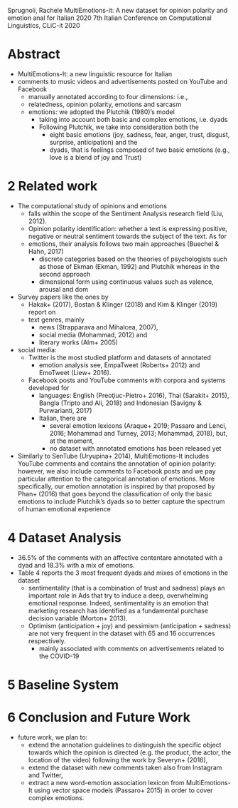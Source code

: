 Sprugnoli, Rachele
MultiEmotions-it: A new dataset for opinion polarity and emotion anal for Italian
2020 7th Italian Conference on Computational Linguistics, CLiC-it 2020

# Abstract

* MultiEmotions-It: a new linguistic resource for Italian
* comments to music videos and advertisements posted on YouTube and Facebook
  * manually annotated according to four dimensions: i.e.,
  * relatedness, opinion polarity, emotions and sarcasm
  * emotions: we adopted the Plutchik (1980)’s model
    * taking into account both basic and complex emotions, i.e. dyads
    * Following Plutchik, we take into consideration both the
      * eight basic emotions (joy, sadness, fear, anger, trust, disgust,
        surprise, anticipation) and the
      * dyads, that is feelings composed of two basic emotions
        (e.g., love is a blend of joy and Trust)

# 2 Related work

* The computational study of opinions and emotions
  * falls within the scope of the Sentiment Analysis research field (Liu, 2012).
  * Opinion polarity identification: whether a text is expressing positive,
    negative or neutral sentiment towards the subject of the text. As for
  * emotions, their analysis follows two main approaches (Buechel & Hahn, 2017)
    * discrete categories based on the theories of psychologists such as those
      of Ekman (Ekman, 1992) and Plutchik whereas in the second approach
    * dimensional form using continuous values such as valence, arousal and dom
* Survey papers like the ones by
  * Hakak+ (2017), Bostan & Klinger (2018) and Kim & Klinger (2019) report on
  * text genres, mainly
    * news (Strapparava and Mihalcea, 2007),
    * social media (Mohammad, 2012) and
    * literary works (Alm+ 2005)
* social media:
  * Twitter is the most studied platform and datasets of annotated
    * emotion analysis see, EmpaTweet (Roberts+ 2012) and EmoTweet (Liew+ 2016).
  * Facebook posts and YouTube comments with corpora and systems developed for
    * languages: English (Preoţiuc-Pietro+ 2016), Thai (Sarakit+ 2015),
      Bangla (Tripto and Ali, 2018) and Indonesian (Savigny & Purwarianti, 2017)
    * Italian, there are
      * several emotion lexicons (Araque+ 2019; Passaro and Lenci, 2016;
        Mohammad and Turney, 2013; Mohammad, 2018), but, at the moment,
      * no dataset with annotated emotions has been released yet
* Similarly to SenTube (Uryupina+ 2014), MultiEmotions-It includes YouTube
  comments and contains the annotation of opinion polarity: however, we also
  include comments to Facebook posts and we pay particular attention to the
  categorical annotation of emotions. More specifically, our emotion annotation
  is inspired by that proposed by Phan+ (2016) that goes beyond the
  classification of only the basic emotions to include Plutchik’s dyads so to
  better capture the spectrum of human emotional experience

# 4 Dataset Analysis

* 36.5% of the comments with an affective contentare annotated with a dyad and
  18.3% with a mix of emotions.
* Table 4 reports the 3 most frequent dyads and mixes of emotions in the dataset
  * sentimentality (that is a combination of trust and sadness) plays an
    important role in Ads that try to induce a deep, overwhelming emotional
    response. Indeed, sentimentality is an emotion that marketing research has
    identified as a fundamental purchase decision variable (Morton+ 2013).
  * Optimism (anticipation + joy) and pessimism (anticipation + sadness) are not
    very frequent in the dataset with 65 and 16 occurrences respectively.
    * mainly associated with comments on advertisements related to the COVID-19

# 5 Baseline System

# 6 Conclusion and Future Work

* future work, we plan to:
  * extend the annotation guidelines to distinguish the specific object towards
    which the opinion is directed (e.g. the product, the actor, the location of
    the video) following the work by Severyn+  (2016),
  * extend the dataset with new comments taken also from Instagram and Twitter,
  * extract a new word-emotion association lexicon from MultiEmotions-It using
    vector space models (Passaro+ 2015) in order to cover complex emotions.
